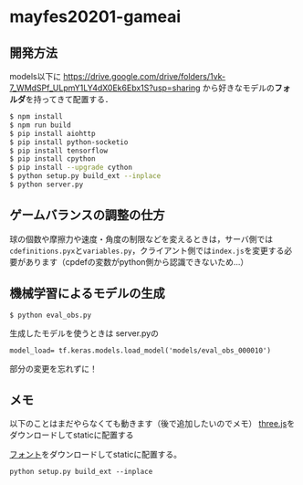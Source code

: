 # mayfes20201-gameai
## 開発方法
models以下に
https://drive.google.com/drive/folders/1vk-7_WMdSPf_ULpmY1LY4dX0Ek6Ebx1S?usp=sharing
から好きなモデルの**フォルダ**を持ってきて配置する．

```bash
$ npm install
$ npm run build
$ pip install aiohttp
$ pip install python-socketio
$ pip install tensorflow
$ pip install cpython
$ pip install --upgrade cython
$ python setup.py build_ext --inplace
$ python server.py
```

## ゲームバランスの調整の仕方
球の個数や摩擦力や速度・角度の制限などを変えるときは，サーバ側では`cdefinitions.pyx`と`variables.py`，クライアント側では`index.js`を変更する必要があります（cpdefの変数がpython側から認識できないため…）
## 機械学習によるモデルの生成
```
$ python eval_obs.py
```
生成したモデルを使うときは
server.pyの
```
model_load= tf.keras.models.load_model('models/eval_obs_000010')
```
部分の変更を忘れずに！
## メモ
以下のことはまだやらなくても動きます（後で追加したいのでメモ）
[three.js](http://threejs.org/build/three.js)をダウンロードしてstaticに配置する

[フォント](https://raw.githubusercontent.com/mrdoob/three.js/master/examples/fonts/helvetiker_bold.typeface.json)をダウンロードしてstaticに配置する。

```
python setup.py build_ext --inplace
```


